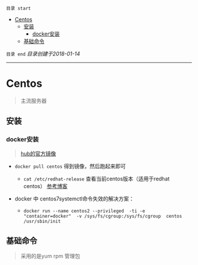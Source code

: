 `目录 start`
 
- [Centos](#centos)
    - [安装](#安装)
        - [docker安装](#docker安装)
    - [基础命令](#基础命令)

`目录 end` *目录创建于2018-01-14*
****************************************
# Centos
> 主流服务器

## 安装
### docker安装
> [hub的官方镜像](hub.docker.com/_/centos/)

- `docker pull centos` 得到镜像，然后跑起来即可
    - `cat /etc/redhat-release` 查看当前centos版本（适用于redhat centos） [参考博客](www.cnblogs.com/hitwtx/archive/2012/02/13/2349742.html)

- docker 中 centos7systemctl命令失效的解决方案：
	- `docker run --name centos2 --privileged  -ti -e "container=docker"  -v /sys/fs/cgroup:/sys/fs/cgroup  centos  /usr/sbin/init`

## 基础命令
> 采用的是yum rpm 管理包

